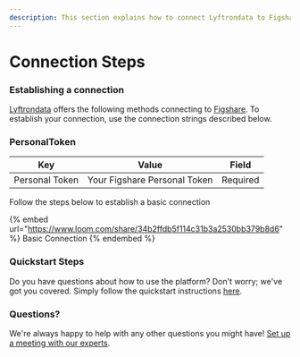 ```yaml
---
description: This section explains how to connect Lyftrondata to Figshare.
---
```


# Connection Steps

### Establishing a connection

[Lyftrondata](https://www.lyftrondata.com) offers the following methods connecting to [Figshare](https://www.lyftrondata.com/integration/business-analytics/figshare/). To establish your connection, use the connection strings described below.

### PersonalToken

| Key            | Value                        | Field    |
| -------------- | ---------------------------- | -------- |
| Personal Token | Your Figshare Personal Token | Required |

Follow the steps below to establish a basic connection

{% embed url="https://www.loom.com/share/34b2ffdb5f114c31b3a2530bb379b8d6" %}
Basic Connection
{% endembed %}

### Quickstart Steps

Do you have questions about how to use the platform? Don't worry; we've got you covered. Simply follow the quickstart instructions [here](./).

### Questions? <a href="#questions" id="questions"></a>

We're always happy to help with any other questions you might have! [Set up a meeting with our experts](https://www.lyftrondata.com/book-a-meeting/).

